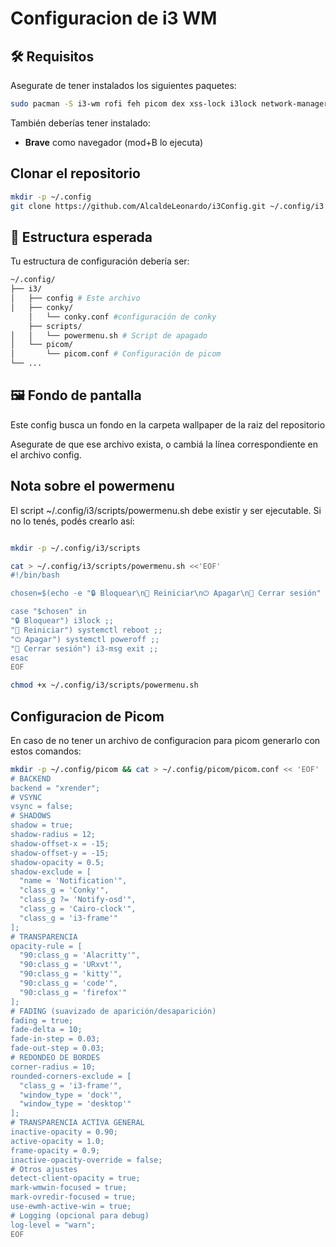 # Configuracion de i3 WM

## 🛠 Requisitos

Asegurate de tener instalados los siguientes paquetes:

```bash
sudo pacman -S i3-wm rofi feh picom dex xss-lock i3lock network-manager-applet pipewire wireplumber conky wezterm
```

También deberías tener instalado:

- **Brave** como navegador (mod+B lo ejecuta)

## Clonar el repositorio

```bash
mkdir -p ~/.config
git clone https://github.com/AlcaldeLeonardo/i3Config.git ~/.config/i3
```

## 📂 Estructura esperada

Tu estructura de configuración debería ser:

```bash
~/.config/
├── i3/
│   ├── config # Este archivo
│   ├── conky/
    │   └── conky.conf #configuración de conky
    ├── scripts/
│   │   └── powermenu.sh # Script de apagado
│   └── picom/
│       └── picom.conf # Configuración de picom
└── ...
```

## 🖼 Fondo de pantalla

Este config busca un fondo en la carpeta wallpaper de la raiz del repositorio

Asegurate de que ese archivo exista, o cambiá la línea correspondiente en el archivo config.

## Nota sobre el powermenu

El script ~/.config/i3/scripts/powermenu.sh debe existir y ser ejecutable. Si no lo tenés, podés crearlo así:

```bash

mkdir -p ~/.config/i3/scripts

cat > ~/.config/i3/scripts/powermenu.sh <<'EOF'
#!/bin/bash

chosen=$(echo -e "🔒 Bloquear\n🔄 Reiniciar\n⏻ Apagar\n🚪 Cerrar sesión" | rofi -dmenu -p "Qué querés hacer?" -lines 4 -theme gruvbox-dark)

case "$chosen" in
"🔒 Bloquear") i3lock ;;
"🔄 Reiniciar") systemctl reboot ;;
"⏻ Apagar") systemctl poweroff ;;
"🚪 Cerrar sesión") i3-msg exit ;;
esac
EOF

chmod +x ~/.config/i3/scripts/powermenu.sh
```

## Configuracion de Picom

En caso de no tener un archivo de configuracion para picom generarlo con estos comandos:

```bash
mkdir -p ~/.config/picom && cat > ~/.config/picom/picom.conf << 'EOF'
# BACKEND
backend = "xrender";
# VSYNC
vsync = false;
# SHADOWS
shadow = true;
shadow-radius = 12;
shadow-offset-x = -15;
shadow-offset-y = -15;
shadow-opacity = 0.5;
shadow-exclude = [
  "name = 'Notification'",
  "class_g = 'Conky'",
  "class_g ?= 'Notify-osd'",
  "class_g = 'Cairo-clock'",
  "class_g = 'i3-frame'"
];
# TRANSPARENCIA
opacity-rule = [
  "90:class_g = 'Alacritty'",
  "90:class_g = 'URxvt'",
  "90:class_g = 'kitty'",
  "90:class_g = 'code'",
  "90:class_g = 'firefox'"
];
# FADING (suavizado de aparición/desaparición)
fading = true;
fade-delta = 10;
fade-in-step = 0.03;
fade-out-step = 0.03;
# REDONDEO DE BORDES
corner-radius = 10;
rounded-corners-exclude = [
  "class_g = 'i3-frame'",
  "window_type = 'dock'",
  "window_type = 'desktop'"
];
# TRANSPARENCIA ACTIVA GENERAL
inactive-opacity = 0.90;
active-opacity = 1.0;
frame-opacity = 0.9;
inactive-opacity-override = false;
# Otros ajustes
detect-client-opacity = true;
mark-wmwin-focused = true;
mark-ovredir-focused = true;
use-ewmh-active-win = true;
# Logging (opcional para debug)
log-level = "warn";
EOF

```
